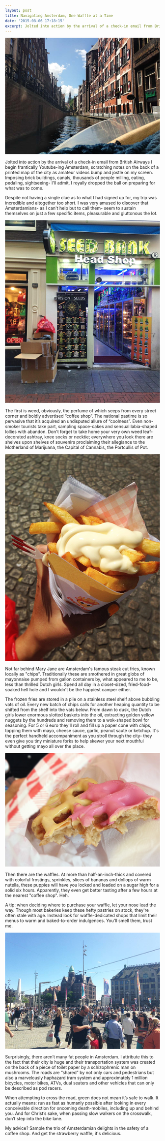 ```yaml
---
layout: post
title: Navigating Amsterdam, One Waffle at a Time
date: '2015-08-06 17:18:15'
excerpt: Jolted into action by the arrival of a check-in email from British Airways I begin frantically Youtube-ing Amsterdam, scratching notes on the back of a printed map of the city as amateur videos bump and jostle on my screen.
---
```


<a href="../images/2015/08/boat.jpg"><img src="../images/2015/08/boat.jpg" alt="A canal tour in Amsterdam"></a>

Jolted into action by the arrival of a check-in email from British Airways I begin frantically Youtube-ing Amsterdam, scratching notes on the back of a printed map of the city as amateur videos bump and jostle on my screen. Imposing brick buildings, canals, thousands of people milling, eating, pedaling, sightseeing- I'll admit, I royally dropped the ball on preparing for what was to come.

Despite not having a single clue as to what I had signed up for, my trip was incredible and altogether too short. I was very amused to discover that Amsterdamians- as I can't help but to call them- seem to sustain themselves on just a few specific items, pleasurable and gluttonous the lot. 

<a href="../images/2015/08/weed.jpg"><img src="../images/2015/08/weed.jpg" alt="A weed shop in Amsterdam"></a>

The first is weed, obviously, the perfume of which seeps from every street corner and boldly advertised “coffee shop”. The national pastime is so pervasive that it’s acquired an undisputed allure of “coolness”. Even non-smoker tourists take part, sampling space-cakes and sensual labia-shaped lollies with abandon. Don't forget to take home your very own weed leaf-decorated ashtray, knee socks or necktie; everywhere you look there are shelves upon shelves of souvenirs proclaiming their allegiance to the Motherland of Marijuana, the Capital of Cannabis, the Portcullis of Pot. 

<a href="../images/2015/08/chips.jpg"><img src="../images/2015/08/chips.jpg" alt="Dutch Fries with Mayo"></a>

Not far behind Mary Jane are Amsterdam's famous steak cut fries, known locally as "chips". Traditionally these are smothered in great globs of mayonnaise pumped from gallon containers by, what appeared to me to be, less than thrilled Dutch girls. Spend all day in a closet-sized, fried-food-soaked hell hole and I wouldn't be the happiest camper either.

The frozen fries are stored in a pile on a stainless steel shelf above bubbling vats of oil. Every new batch of chips calls for another heaping quantity to be shifted from the shelf into the vats below. From dawn to dusk, the Dutch girls lower enormous slotted baskets into the oil, extracting golden yellow nuggets by the hundreds and removing them to a wok-shaped bowl for seasoning. For 5 or 6 euro they'll roll and fill up a paper cone with chips, topping them with mayo, cheese sauce, garlic, peanut sauté or ketchup. It's the perfect handheld accompaniment as you stroll through the city- they even give you tiny miniature forks to help skewer your next mouthful without getting mayo all over the place. 

<a href="../images/2015/08/waffle.jpg"><img src="../images/2015/08/waffle.jpg" alt="A traditional Belgian Waffle with frosting"></a>

Then there are the waffles. At more than half-an-inch-thick and covered with colorful frostings, sprinkles, slices of bananas and dollops of warm nutella, these puppies will have you locked and loaded on a sugar high for a solid six hours. Apparently, they even get better tasting after a few hours at the nearest "coffee shop". Heh.

A tip: when deciding where to purchase your waffle, let your nose lead the way. Though most bakeries keep these hefty pastries on stock, they're often stale with age. Instead look for waffle-dedicated shops that limit their menus to warm and baked-to-order indulgences. You'll smell them, trust me. 

<a href="../images/2015/08/square.jpg"><img src="../images/2015/08/square.jpg" alt="A busy square in Amsterdam"></a>

Surprisingly, there aren’t many fat people in Amsterdam. I attribute this to the fact that their city is huge and their transportation system was created on the back of a piece of toilet paper by a schizophrenic man on mushrooms. The roads are “shared” by not only cars and pedestrians but also a marvelously haphazard tram system and approximately 1 million bicycles, motor bikes, ATVs, dual seaters and other vehicles that can only be described as pod racers. 

When attempting to cross the road, green does not mean it’s safe to walk. It actually means: run as fast as humanly possible after looking in every conceivable direction for oncoming death-mobiles, including up and behind you. And for Christ’s sake, when passing slow walkers on the crosswalk, don’t step into the bike lane. 

My advice? Sample the trio of Amsterdamian delights in the safety of a coffee shop. And get the strawberry waffle, it's delicious.
